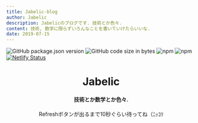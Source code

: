 ```yaml
---
title: Jabelic-blog
author: Jabelic
description: Jabelicのブログです. 技術とか色々.
content: 技術, 数学に限らずいろんなことを書いていけたらいいな.
date: 2019-07-15
---
```

![GitHub package.json version](https://img.shields.io/github/package-json/v/jabelic/jabelic-blog)
![GitHub code size in bytes](https://img.shields.io/github/languages/code-size/jabelic/jabelic-blog)
![npm](https://img.shields.io/npm/v/vue?color=green&label=vue)
![npm](https://img.shields.io/npm/v/vuepress?color=green&label=vuepress)
[![Netlify Status](https://api.netlify.com/api/v1/badges/02888a2b-606c-4ed9-9f25-a9b11e6b506b/deploy-status)](https://app.netlify.com/sites/jabelic/deploys)

<div align="center">
<h1>Jabelic</h1>
<h4>技術とか数学とか色々.</h4>
Refreshボタンが出るまで10秒ぐらい待ってね（ﾆｯｺﾘ
</div>

<PostList/>
